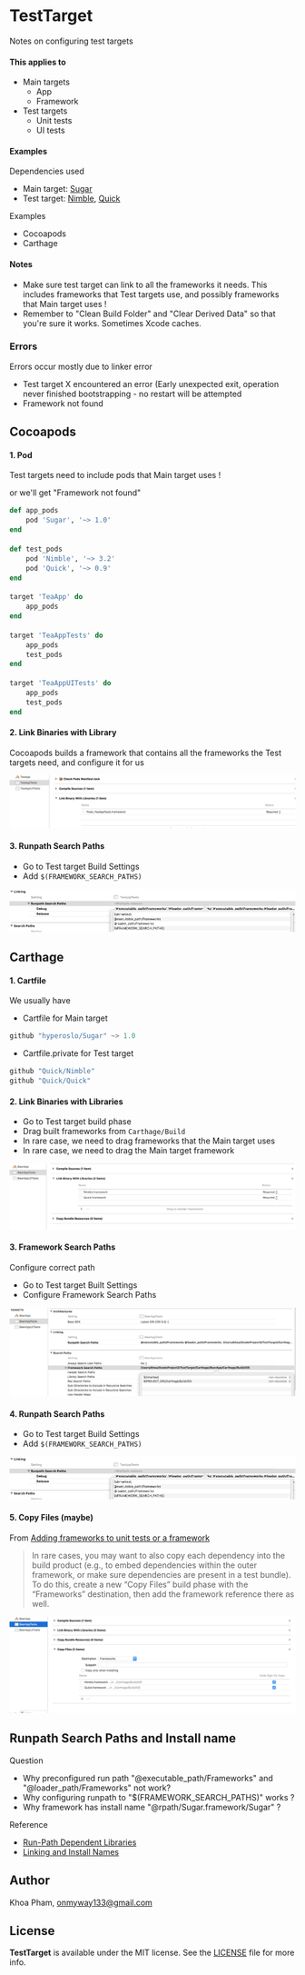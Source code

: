 # TestTarget
Notes on configuring test targets

#### This applies to

- Main targets
  - App
  - Framework
- Test targets
  - Unit tests
  - UI tests

#### Examples

Dependencies used

- Main target: [Sugar](http://github.com/hyperoslo/Sugar)
- Test target: [Nimble](https://github.com/Quick/Nimble), [Quick](https://github.com/Quick/Quick)

Examples

- Cocoapods
- Carthage

#### Notes

- Make sure test target can link to all the frameworks it needs. This includes frameworks that Test targets use, and possibly frameworks that Main target uses !
- Remember to "Clean Build Folder" and "Clear Derived Data" so that you're sure it works. Sometimes Xcode caches.

### Errors

Errors occur mostly due to linker error

- Test target X encountered an error (Early unexpected exit, operation never finished bootstrapping - no restart will be attempted
- Framework not found

## Cocoapods

#### 1. Pod

Test targets need to include pods that Main target uses !

or we'll get "Framework not found"

```ruby
def app_pods
	pod 'Sugar', '~> 1.0'
end

def test_pods
	pod 'Nimble', '~> 3.2'
	pod 'Quick', '~> 0.9'
end

target 'TeaApp' do
	app_pods
end

target 'TeaAppTests' do
	app_pods
	test_pods
end

target 'TeaAppUITests' do
	app_pods
	test_pods
end

```

#### 2. Link Binaries with Library

Cocoapods builds a framework that contains all the frameworks the Test targets need, and configure it for us

![](Screenshots/cocoapods_link_binaries.png)

#### 3. Runpath Search Paths

- Go to Test target Build Settings
- Add `$(FRAMEWORK_SEARCH_PATHS)`

![](Screenshots/cocoapods_runpath_search_paths.png)

## Carthage

#### 1. Cartfile

We usually have

- Cartfile for Main target

```swift
github "hyperoslo/Sugar" ~> 1.0
```

- Cartfile.private for Test target

```swift
github "Quick/Nimble"
github "Quick/Quick"
```

#### 2. Link Binaries with Libraries

- Go to Test target build phase
- Drag built frameworks from `Carthage/Build`
- In rare case, we need to drag frameworks that the Main target uses
- In rare case, we need to drag the Main target framework

![](Screenshots/carthage_link_binaries.png)

#### 3. Framework Search Paths

Configure correct path

- Go to Test target Built Settings
- Configure Framework Search Paths

![](Screenshots/carthage_framework_search_paths.png)

#### 4. Runpath Search Paths

- Go to Test target Build Settings
- Add `$(FRAMEWORK_SEARCH_PATHS)`

![](Screenshots/cocoapods_runpath_search_paths.png)

#### 5. Copy Files (maybe)

From [Adding frameworks to unit tests or a framework](https://github.com/Carthage/Carthage/blob/0.11/README.md#adding-frameworks-to-unit-tests-or-a-framework)

> In rare cases, you may want to also copy each dependency into the build product (e.g., to embed dependencies within the outer framework, or make sure dependencies are present in a test bundle). To do this, create a new “Copy Files” build phase with the “Frameworks” destination, then add the framework reference there as well.

![](Screenshots/carthage_copy_files.png)

## Runpath Search Paths and Install name

Question

- Why preconfigured run path "@executable_path/Frameworks" and "@loader_path/Frameworks" not work?
- Why configuring runpath to "$(FRAMEWORK_SEARCH_PATHS)" works ?
- Why framework has install name "@rpath/Sugar.framework/Sugar" ?

Reference

- [Run-Path Dependent Libraries](https://developer.apple.com/library/mac/documentation/DeveloperTools/Conceptual/DynamicLibraries/100-Articles/RunpathDependentLibraries.html)
- [Linking and Install Names](https://www.mikeash.com/pyblog/friday-qa-2009-11-06-linking-and-install-names.html)

## Author

Khoa Pham, onmyway133@gmail.com

## License

**TestTarget** is available under the MIT license. See the [LICENSE](https://github.com/onmyway133/TestTarget/blob/master/LICENSE.md) file for more info.
